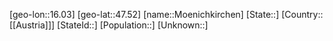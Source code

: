 ﻿---
location: [47.52,16.03]
type: City
tags:
- geo/City


SpocWebEntityId: 32697
isDeleted: false
confidential: public

---
[geo-lon::16.03]
[geo-lat::47.52]
[name::Moenichkirchen]
[State::]
[Country::[[Austria]]]
[StateId::]
[Population::]
[Unknown::]


